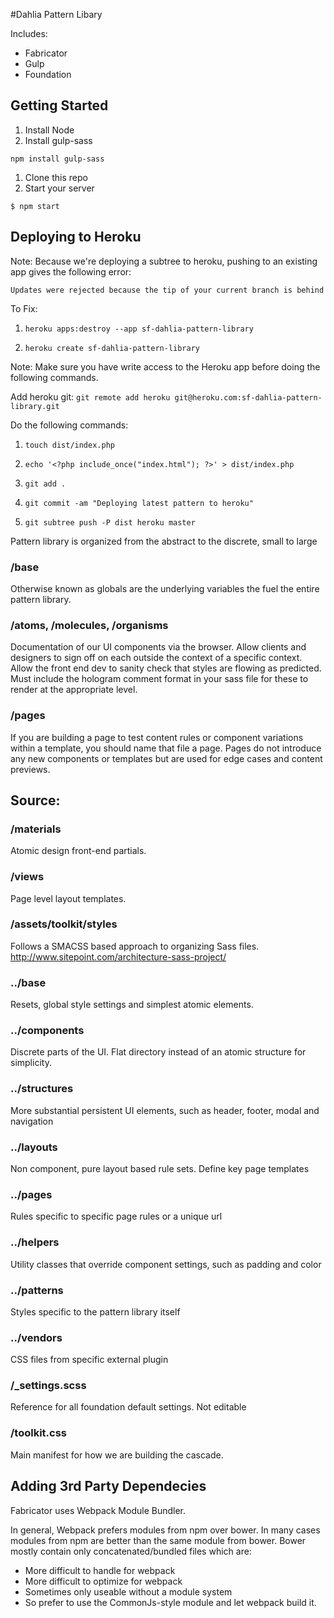 #Dahlia Pattern Libary

Includes:

* Fabricator
* Gulp
* Foundation

## Getting Started

1. Install Node
1. Install gulp-sass

```
npm install gulp-sass
```

1. Clone this repo
1. Start your server

```
$ npm start
```

## Deploying to Heroku

Note: Because we're deploying a subtree to heroku, pushing to an existing app gives the following error:

`Updates were rejected because the tip of your current branch is behind`

To Fix:

1. `heroku apps:destroy --app sf-dahlia-pattern-library`

1. `heroku create sf-dahlia-pattern-library`

Note: Make sure you have write access to the Heroku app before doing the following commands.

Add heroku git: `git remote add heroku git@heroku.com:sf-dahlia-pattern-library.git`

Do the following commands:

1. `touch dist/index.php`

1. `echo '<?php include_once("index.html"); ?>' > dist/index.php`

1. `git add .`

1. `git commit -am "Deploying latest pattern to heroku"`

1. `git subtree push -P dist heroku master`


Pattern library is organized from the abstract to the discrete, small to large

### /base
Otherwise known as globals are the underlying variables the fuel the entire pattern library.

### /atoms, /molecules, /organisms
Documentation of our UI components via the browser. Allow clients and designers to sign off on each outside the context of a specific context. Allow the front end dev to sanity check that styles are flowing as predicted. Must include the hologram comment format in your sass file for these to render at the appropriate level.

### /pages
If you are building a page to test content rules or component variations within a template, you should name that file a page. Pages do not introduce any new components or templates but are used for edge cases and content previews.

## Source:

### /materials
Atomic design front-end partials.

### /views
Page level layout templates.

### /assets/toolkit/styles
Follows a SMACSS based approach to organizing Sass files.
http://www.sitepoint.com/architecture-sass-project/

### ../base
Resets, global style settings and simplest atomic elements.

### ../components
Discrete parts of the UI. Flat directory instead of an atomic structure for simplicity.

### ../structures
More substantial persistent UI elements, such as header, footer, modal and navigation

### ../layouts
Non component, pure layout based rule sets. Define key page templates

### ../pages
Rules specific to specific page rules or a unique url

### ../helpers
Utility classes that override component settings, such as padding and color

### ../patterns
Styles specific to the pattern library itself

### ../vendors
CSS files from specific external plugin

### /_settings.scss
Reference for all foundation default settings. Not editable

### /toolkit.css
Main manifest for how we are building the cascade.

## Adding 3rd Party Dependecies

Fabricator uses Webpack Module Bundler.

In general, Webpack prefers modules from npm over bower.
In many cases modules from npm are better than the same module from bower. Bower mostly contain only concatenated/bundled files which are:

* More difficult to handle for webpack
* More difficult to optimize for webpack
* Sometimes only useable without a module system
* So prefer to use the CommonJs-style module and let webpack build it.



